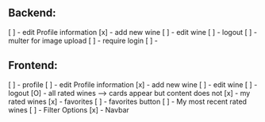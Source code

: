 ##  Backend:
[ ] - edit Profile information
[x] - add new wine
[ ] - edit wine
[ ] - logout
[ ] - multer for image upload
[ ] - require login
[ ] - 


## Frontend:
[ ] - profile
[ ] - edit Profile information
[x] - add new wine
[ ] - edit wine
[ ] - logout
[O] - all rated wines --> cards appear but content does not
[x] - my rated wines
[x] - favorites
[ ] - favorites button
[ ] - My most recent rated wines
[ ] - Filter Options
[x] - Navbar
